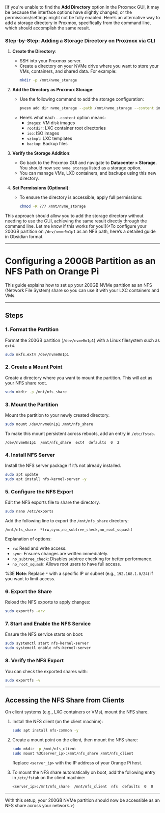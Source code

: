[If you're unable to find the **Add Directory** option in the Proxmox GUI, it may be because the interface options have slightly changed, or the permissions/settings might not be fully enabled. Here’s an alternative way to add a storage directory in Proxmox, specifically from the command line, which should accomplish the same result.

### Step-by-Step: Adding a Storage Directory on Proxmox via CLI

1. **Create the Directory**:
   - SSH into your Proxmox server.
   - Create a directory on your NVMe drive where you want to store your VMs, containers, and shared data. For example:
     ```bash
     mkdir -p /mnt/nvme_storage
     ```

2. **Add the Directory as Proxmox Storage**:
   - Use the following command to add the storage configuration:
     ```bash
     pvesm add dir nvme_storage --path /mnt/nvme_storage --content images,rootdir,iso,vztmpl,backup
     ```
   - Here’s what each `--content` option means:
     - `images`: VM disk images
     - `rootdir`: LXC container root directories
     - `iso`: ISO images
     - `vztmpl`: LXC templates
     - `backup`: Backup files

3. **Verify the Storage Addition**:
   - Go back to the Proxmox GUI and navigate to **Datacenter > Storage**. You should now see `nvme_storage` listed as a storage option.
   - You can manage VMs, LXC containers, and backups using this new directory.

4. **Set Permissions (Optional)**:
   - To ensure the directory is accessible, apply full permissions:
     ```bash
     chmod -R 777 /mnt/nvme_storage
     ```

This approach should allow you to add the storage directory without needing to use the GUI, achieving the same result directly through the command line. Let me know if this works for you!](<To configure your 200GB partition on `/dev/nvme0n1p1` as an NFS path, here’s a detailed guide in Obsidian format.

---

# Configuring a 200GB Partition as an NFS Path on Orange Pi

This guide explains how to set up your 200GB NVMe partition as an NFS (Network File System) share so you can use it with your LXC containers and VMs.

---

## Steps

### 1. Format the Partition

Format the 200GB partition (`/dev/nvme0n1p1`) with a Linux filesystem such as `ext4`.

```bash
sudo mkfs.ext4 /dev/nvme0n1p1
```

### 2. Create a Mount Point

Create a directory where you want to mount the partition. This will act as your NFS share root.

```bash
sudo mkdir -p /mnt/nfs_share
```

### 3. Mount the Partition

Mount the partition to your newly created directory.

```bash
sudo mount /dev/nvme0n1p1 /mnt/nfs_share
```

To make this mount persistent across reboots, add an entry in `/etc/fstab`.

```plaintext
/dev/nvme0n1p1  /mnt/nfs_share  ext4  defaults  0  2
```

### 4. Install NFS Server

Install the NFS server package if it’s not already installed.

```bash
sudo apt update
sudo apt install nfs-kernel-server -y
```

### 5. Configure the NFS Export

Edit the NFS exports file to share the directory.

```bash
sudo nano /etc/exports
```

Add the following line to export the `/mnt/nfs_share` directory:

```plaintext
/mnt/nfs_share  *(rw,sync,no_subtree_check,no_root_squash)
```

Explanation of options:

- `rw`: Read and write access.
- `sync`: Ensures changes are written immediately.
- `no_subtree_check`: Disables subtree checking for better performance.
- `no_root_squash`: Allows root users to have full access.

%3E **Note**: Replace `*` with a specific IP or subnet (e.g., `192.168.1.0/24`) if you want to limit access.

### 6. Export the Share

Reload the NFS exports to apply changes:

```bash
sudo exportfs -arv
```

### 7. Start and Enable the NFS Service

Ensure the NFS service starts on boot:

```bash
sudo systemctl start nfs-kernel-server
sudo systemctl enable nfs-kernel-server
```

### 8. Verify the NFS Export

You can check the exported shares with:

```bash
sudo exportfs -v
```

---

## Accessing the NFS Share from Clients

On client systems (e.g., LXC containers or VMs), mount the NFS share.

1. Install the NFS client (on the client machine):

   ```bash
   sudo apt install nfs-common -y
   ```

2. Create a mount point on the client, then mount the NFS share:

   ```bash
   sudo mkdir -p /mnt/nfs_client
   sudo mount %3Cserver_ip>:/mnt/nfs_share /mnt/nfs_client
   ```

   Replace `<server_ip>` with the IP address of your Orange Pi host.

3. To mount the NFS share automatically on boot, add the following entry in `/etc/fstab` on the client machine:

   ```plaintext
   <server_ip>:/mnt/nfs_share  /mnt/nfs_client  nfs  defaults  0  0
   ```

---

With this setup, your 200GB NVMe partition should now be accessible as an NFS share across your network.>)